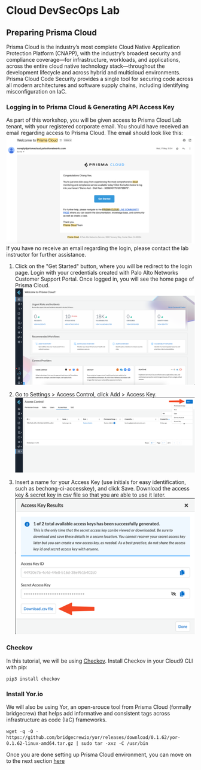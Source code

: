 # Cloud DevSecOps Lab
## Preparing Prisma Cloud
Prisma Cloud is the industry’s most complete Cloud Native Application Protection Platform (CNAPP), with the industry’s broadest security and compliance coverage—for infrastructure, workloads, and applications, across the entire cloud native technology stack—throughout the development lifecycle and across hybrid and multicloud environments. Prisma Cloud Code Security provides a single tool for securing code across all modern architectures and software supply chains, including identifying misconfiguration on IaC.

### Logging in to Prisma Cloud & Generating API Access Key
As part of this workshop, you will be given access to Prisma Cloud Lab tenant, with your registered corporate email. You should have received an email regarding access to Prisma Cloud. The email should look like this:
![Alt Text](/resources/prisma-cloud-welcome-email.png?raw=true)
If you have no receive an email regarding the login, please contact the lab instructor for further assistance. 

1. Click on the "Get Started" button, where you will be redirect to the login page. Login with your credentials created with Palo Alto Networks Customer Support Portal. Once logged in, you will see the home page of Prisma Cloud.
![Alt Text](/resources/prisma-cloud-home-page.png?raw=true)

2. Go to Settings > Access Control, click Add > Access Key.
![Alt Text](/resources/pc-add-ak.png?raw=true)

3. Insert a name for your Access Key (use initials for easy identification, such as bechong-ci-accesskey), and click Save. Download the access key & secret key in csv file so that you are able to use it later.
![Alt Text](/resources/pc-save-ak.png?raw=true)

### Checkov
In this tutorial, we will be using [Checkov](https://www.checkov.io/). Install Checkov in your Cloud9 CLI with pip:
```
pip3 install checkov
```

### Install Yor.io
We will also be using Yor, an open-srouce tool from Prisma Cloud (formally bridgecrew) that helps add informative and consistent tags across infrastructure as code (IaC) frameworks.
```
wget -q -O - https://github.com/bridgecrewio/yor/releases/download/0.1.62/yor-0.1.62-linux-amd64.tar.gz | sudo tar -xvz -C /usr/bin
```

Once you are done setting up Prisma Cloud environment, you can move on to the next section [here](/05-IaCScanning.md)


